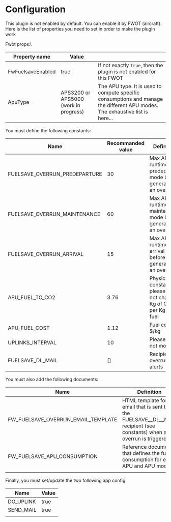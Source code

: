 # Configuration

This plugin is not enabled by default. You can enable it by FWOT (aircraft). Here is the list of properties you need to set in order to make the plugin work

Fwot props:\


| Property name     | Value                                 |                                                                                                                              |
| ----------------- | ------------------------------------- | ---------------------------------------------------------------------------------------------------------------------------- |
| FwFuelsaveEnabled | true                                  | If not exactly `true`, then the plugin is not enabled for this FWOT                                                          |
| ApuType           | APS3200 or APS5000 (work in progress) | The APU type. It is used to compute specific consumptions and manage the different APU modes. The exhaustive list is here... |

You must define the following constants:

| Name                            | Recommanded value | Definition                                                        |
| ------------------------------- | ----------------- | ----------------------------------------------------------------- |
| FUELSAVE\_OVERRUN\_PREDEPARTURE | 30                | Max APU runtime in predeparture mode before generating an overrun |
| FUELSAVE\_OVERRUN\_MAINTENANCE  | 60                | Max APU runtime in maintenance mode before generating an overrun  |
| FUELSAVE\_OVERRUN\_ARRIVAL      | 15                | Max APU runtime in arrival mode before generating an overrun      |
| APU\_FUEL\_TO\_CO2              | 3.76              | Physic constant, please do not change : Kg of CO2 per Kg of fuel  |
| APU\_FUEL\_COST                 | 1.12              | Fuel cost, in $/kg                                                |
| UPLINKS\_INTERVAL               | 10                | Please do not modify                                              |
| FUELSAVE\_DL\_MAIL              | \[]               | Recipients of overrun alerts                                      |

You must also add the following documents:

| Name                                   | Definition                                                                                                                  |   |
| -------------------------------------- | --------------------------------------------------------------------------------------------------------------------------- | - |
| FW\_FUELSAVE\_OVERRUN\_EMAIL\_TEMPLATE | HTML template for the email that is sent to the FUELSAVE\__DL\__MAIL recipient (see constants) when an overrun is triggered |   |
| FW\_FUELSAVE\_APU\_CONSUMPTION         | Reference document that defines the fuel consumption for each APU and APU mode                                              |   |
|                                        |                                                                                                                             |   |

Finally, you must set/update the two following app config:

| Name       | Value |
| ---------- | ----- |
| DO\_UPLINK | true  |
| SEND\_MAIL | true  |
|            |       |

